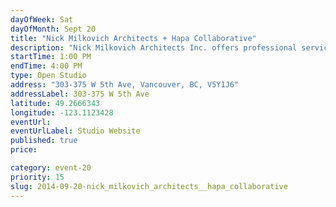 ```yaml
---
dayOfWeek: Sat
dayOfMonth: Sept 20
title: "Nick Milkovich Architects + Hapa Collaborative"
description: "Nick Milkovich Architects Inc. offers professional services in architecture and interior design. Hapa Collaborative offers professional services in landscape architecture and urban design. Architectural models and drawings will be on display in our joint open concept studios. Visitors can see actual working spaces and collaborative areas of both firms. Refreshments provided. Buzz 3303 for entry."
startTime: 1:00 PM
endTime: 4:00 PM
type: Open Studio
address: "303-375 W 5th Ave, Vancouver, BC, V5Y1J6"
addressLabel: 303-375 W 5th Ave
latitude: 49.2666343
longitude: -123.1123428
eventUrl: 
eventUrlLabel: Studio Website
published: true
price: 

category: event-20
priority: 15
slug: 2014-09-20-nick_milkovich_architects__hapa_collaborative
---
```

